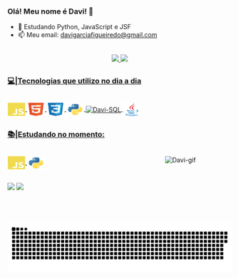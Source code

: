 ### Olá! Meu nome é Davi! 👋

- 🌱 Estudando Python, JavaScript e JSF 
- 📫 Meu email: davigarciafigueiredo@gmail.com

##

<div align="center">
  <a href="https://github.com/DaviGFiguer">
  <img height="180em" src="https://github-readme-stats.vercel.app/api?username=DaviGFiguer&show_icons=true&theme=vision-friendly-dark&include_all_commits=true&count_private=true"/>
  <img height="180em" src="https://github-readme-stats.vercel.app/api/top-langs/?username=DaviGFiguer&layout=compact&langs_count=7&theme=vision-friendly-dark"/>
</div>
  
  ##
  <h3>💻|Tecnologias que utilizo no dia a dia</h3>
<div style="display: inline_block"><br>
  <img align="center" alt="Davi-Js" height="30" width="40" src="https://raw.githubusercontent.com/devicons/devicon/master/icons/javascript/javascript-plain.svg">
  <img align="center" alt="Davi-HTML" height="30" width="40" src="https://raw.githubusercontent.com/devicons/devicon/master/icons/html5/html5-original.svg">
  <img align="center" alt="Davi-CSS" height="30" width="40" src="https://raw.githubusercontent.com/devicons/devicon/master/icons/css3/css3-original.svg">
  <img align="center" alt="Davi-Python" height="30" width="40" src="https://raw.githubusercontent.com/devicons/devicon/master/icons/python/python-original.svg">
  <img align="center" alt="Davi-SQL" height="30" width="40" src="https://img.icons8.com/color/50/000000/microsoft-sql-server.png">
  <img align="center" alt="Davi-Java" height="30" width="40" src="https://github.com/devicons/devicon/blob/master/icons/java/java-original.svg">

 

</div>  
  
##
  <h3>📚|Estudando no momento: </h3>
  <div style="display: inline_block"><br>
      <img align="center" alt="Davi-Js" height="30" width="40" src="https://raw.githubusercontent.com/devicons/devicon/master/icons/javascript/javascript-plain.svg">
      <img align="center" alt="Davi-Python" height="30" width="40" src="https://raw.githubusercontent.com/devicons/devicon/master/icons/python/python-original.svg">
      <img align="right" alt="Davi-gif" height="150" width="150" src="https://media.discordapp.net/attachments/863644196711956541/898166187870007296/01e625_7e1ff01791204b3e85e1bdc2b37d4a03.gif?width=225&height=225" />
  </div>
  
##
  
<div>
    <a href="https://www.linkedin.com/in/davi-garcia-figueiredo-80196a200/" target="blank"><img src="https://img.shields.io/badge/-LinkedIn-%230077B5?style=for-the-badge&logo=linkedin&logoColor=white" target="_blank"></a> 
    <a href="https://www.youtube.com/channel/UC1SCpJVKc3DYHjTXdpHVE6A" target="blank"><img src="https://img.shields.io/badge/YouTube-FF0000?style=for-the-badge&logo=youtube&logoColor=white" target="_blank"></a>
  

  ![Snake animation](https://github.com/DaviGFiguer/DaviGFiguer/blob/output/github-contribution-grid-snake.svg)
    
</div>

